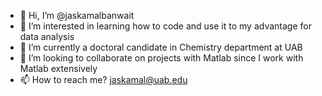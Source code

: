 - 👋 Hi, I’m @jaskamalbanwait
- 👀 I’m interested in learning how to code and use it to my advantage for data analysis
- 🌱 I’m currently a doctoral candidate in Chemistry department at UAB
- 💞️ I’m looking to collaborate on projects with Matlab since I work with Matlab extensively
- 📫 How to reach me? jaskamal@uab.edu

<!---
jaskamalbanwait/jaskamalbanwait is a ✨ special ✨ repository because its `README.md` (this file) appears on your GitHub profile.
You can click the Preview link to take a look at your changes.
--->
